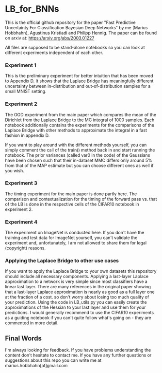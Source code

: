 # LB_for_BNNs

This is the official github repository for the paper "Fast Predictive Uncertainty For Classification Bayesian Deep Networks" by me (Marius Hobbhahn), Agustinus Kristiadi and Philipp Hennig. The paper can be found on arxiv at: https://arxiv.org/abs/2003.01227

All files are supposed to be stand-alone notebooks so you can look at different experiments independent of each other.

### Experiment 1

This is the preliminary experiment for better intuition that has been moved to Appendix D. It shows that the Laplace Bridge has meaningfully different uncertainty between in-distribution and out-of-distribution samples for a small MNIST setting.

### Experiment 2

The OOD experiment from the main paper which compares the mean of the Dirichlet from the Laplace Bridge to the MC integral of 1000 samples. 
Each notebook additionally contains the experiments for the comparisons of the Laplace Bridge with other methods to approximate the integral in a fast fashion in appendix D. 

If you want to play around with the different methods yourself, you can simply comment the call of the train() method back in and start running the notebook.
The prior variances (called var0 in the code) of the Gaussians have been chosen such that their in-dataset MMC differs only around 5% from that of the MAP estimate but you can choose different ones as well if you wish.

### Experiment 3

The timing experiment for the main paper is done partly here. The comparison and contextualization for the timing of the forward pass vs. that of the LB is done in the respective cells of the CIFAR10 notebook in experiment 2.

### Experiment 4

The experiment on ImageNet is conducted here. If you don't have the training and test data for ImageNet yourself, you can't validate the experiment and, unfortunately, I am not allowed to share them for legal (copyright) reasons. 

### Applying the Laplace Bridge to other use cases

If you want to apply the Laplace Bridge to your own datasets this repository should include all necessary components. Applying a last-layer Laplace approximation to a network is very simple since most classifiers have a linear last layer. There are many references in the original paper showing that a last-layer Laplace approximation is nearly as good as a full layer one at the fraction of a cost. so don't worry about losing too much quality of your prediction. Using the code in LB_utils.py you can easily create the approximations of the Hessian to your last layer and use them for your predictions. I would generally recommend to use the CIFAR10 experiments as a guiding notebook if you can't quite follow what's going on - they are commented in more detail.

## Final Words

I'm always looking for feedback. If you have problems understanding the content don't hesitate to contact me. 
If you have any further questions or suggestions about this repo you can write me at marius.hobbhahn[at]gmail.com
